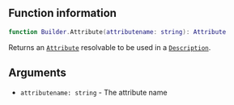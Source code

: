 ## Function information
```lua
function Builder.Attribute(attributename: string): Attribute
```

Returns an [``Attribute``](../Attribute/About.md) resolvable to be used in a [``Description``](../Types/type_Description.md).

## Arguments
- ``attributename: string`` - The attribute name